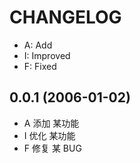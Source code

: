 # CHANGELOG

- A: Add
- I: Improved
- F: Fixed

## 0.0.1 (2006-01-02)

- A 添加 某功能
- I 优化 某功能
- F 修复 某 BUG
